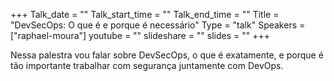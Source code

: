 +++
Talk_date = ""
Talk_start_time = ""
Talk_end_time = ""
Title = "DevSecOps: O que é e porque é necessário"
Type = "talk"
Speakers = ["raphael-moura"]
youtube = ""
slideshare = ""
slides = ""
+++

Nessa palestra vou falar sobre DevSecOps, o que é exatamente, e porque é tão importante trabalhar com segurança juntamente com DevOps.